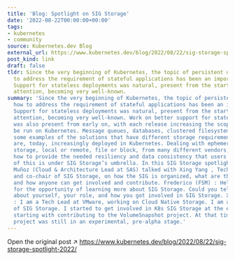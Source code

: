 ```yaml
---
title: 'Blog: Spotlight on SIG Storage'
date: '2022-08-22T00:00:00+00:00'
tags:
- kubernetes
- community
source: Kubernetes.dev Blog
external_url: https://www.kubernetes.dev/blog/2022/08/22/sig-storage-spotlight-2022/
post_kind: link
draft: false
tldr: Since the very beginning of Kubernetes, the topic of persistent data and how
  to address the requirement of stateful applications has been an important topic.
  Support for stateless deployments was natural, present from the start, and garnered
  attention, becoming very well-known.
summary: 'Since the very beginning of Kubernetes, the topic of persistent data and
  how to address the requirement of stateful applications has been an important topic.
  Support for stateless deployments was natural, present from the start, and garnered
  attention, becoming very well-known. Work on better support for stateful applications
  was also present from early on, with each release increasing the scope of what could
  be run on Kubernetes. Message queues, databases, clustered filesystems: these are
  some examples of the solutions that have different storage requirements and that
  are, today, increasingly deployed in Kubernetes. Dealing with ephemeral and persistent
  storage, local or remote, file or block, from many different vendors, while considering
  how to provide the needed resiliency and data consistency that users expect, all
  of this is under SIG Storage’s umbrella. In this SIG Storage spotlight, Frederico
  Muñoz (Cloud & Architecture Lead at SAS) talked with Xing Yang , Tech Lead at VMware
  and co-chair of SIG Storage, on how the SIG is organized, what are the current challenges
  and how anyone can get involved and contribute. Frederico (FSM) : Hello, thank you
  for the opportunity of learning more about SIG Storage. Could you tell us a bit
  about yourself, your role, and how you got involved in SIG Storage. Xing Yang (XY)
  : I am a Tech Lead at VMware, working on Cloud Native Storage. I am also a Co-Chair
  of SIG Storage. I started to get involved in K8s SIG Storage at the end of 2017,
  starting with contributing to the VolumeSnapshot project. At that time, the VolumeSnapshot
  project was still in an experimental, pre-alpha stage.'
---
```

Open the original post ↗ https://www.kubernetes.dev/blog/2022/08/22/sig-storage-spotlight-2022/
